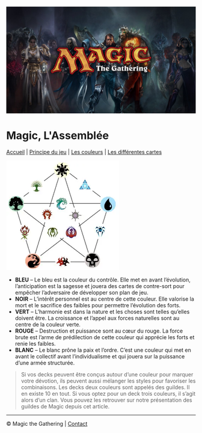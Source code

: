 ![presentation mtg](img/mtg_debut.jpg)
# Magic, L'Assemblée

[Accueil](README.md) | [Principe du jeu](PRINCIPE_DU_JEU.md) | [Les couleurs](COULEURS.md) | [Les différentes cartes](CARTES.md)


![couleur mtg](img/mtg_couleurs.webp)

* **BLEU** – Le bleu est la couleur du contrôle. Elle met en avant l’évolution, l’anticipation est la sagesse et jouera des cartes de contre-sort pour empêcher l’adversaire de développer son plan de jeu.
* **NOIR** – L’intérêt personnel est au centre de cette couleur. Elle valorise la mort et le sacrifice des faibles pour permettre l’évolution des forts.
* **VERT** – L’harmonie est dans la nature et les choses sont telles qu’elles doivent être. La croissance et l’appel aux forces naturelles sont au centre de la couleur verte.
* **ROUGE** – Destruction et puissance sont au cœur du rouge. La force brute est l’arme de prédilection de cette couleur qui apprécie les forts et renie les faibles.
* **BLANC** – Le blanc prône la paix et l’ordre. C’est une couleur qui met en avant le collectif avant l’individualisme et qui jouera sur la puissance d’une armée structurée.

> Si vos decks peuvent être conçus autour d’une couleur pour marquer votre dévotion, ils peuvent aussi mélanger les styles pour favoriser les combinaisons. Les decks deux couleurs sont appelés des guildes. Il en existe 10 en tout. Si vous optez pour un deck trois couleurs, il s’agit alors d’un clan. Vous pouvez les retrouver sur notre présentation des guildes de Magic depuis cet article.

---
© Magic the Gathering | [Contact](contact.md)